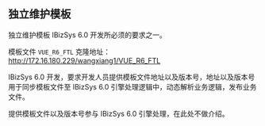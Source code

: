 ## 独立维护模板


独立维护模板 IBizSys 6.0 开发所必须的要求之一。

模板文件 `VUE_R6_FTL` 克隆地址： http://172.16.180.229/wangxiang1/VUE_R6_FTL

IBizSys 6.0 开发，要求开发人员提供模板文件地址以及版本号，地址以及版本号用于同步模板文件至 IBizSys 6.0 引擎处理逻辑中，动态解析业务逻辑，发布业务文件。

提供模板文件以及版本号参与 IBizSys 6.0 引擎处理，在此处不做介绍。